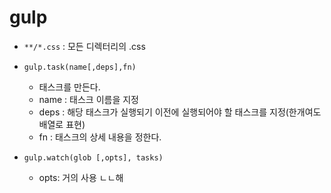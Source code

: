 # gulp

- `**/*.css` : 모든 디렉터리의 .css

- `gulp.task(name[,deps],fn)`
	- 태스크를 만든다.
	- name : 태스크 이름을 지정
	- deps : 해당 태스크가 실행되기 이전에 실행되어야 할 태스크를 지정(한개여도 배열로 표현)
	- fn : 태스크의 상세 내용을 정한다.

- `gulp.watch(glob [,opts], tasks)`
	- opts: 거의 사용 ㄴㄴ해
